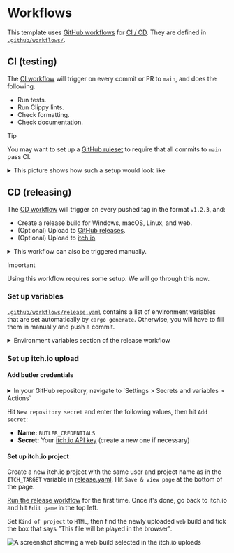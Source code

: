 # Workflows

This template uses [GitHub workflows](https://docs.github.com/en/actions/using-workflows) for [CI / CD](https://www.redhat.com/en/topics/devops/what-is-ci-cd).
They are defined in [`.github/workflows/`](../.github/workflows).

## CI (testing)

The [CI workflow](.github/workflows/ci.yaml) will trigger on every commit or PR to `main`, and does the following.

- Run tests.
- Run Clippy lints.
- Check formatting.
- Check documentation.

> [!Tip]
> You may want to set up a [GitHub ruleset](https://docs.github.com/en/repositories/configuring-branches-and-merges-in-your-repository/managing-rulesets/about-rulesets) to require that all commits to `main` pass CI.
> <details>
>   <summary>This picture shows how such a setup would look like</summary>
>   <img src="img/workflow-ruleset.png" alt="A screenshot showing a GitHub ruleset with status checks enabled" width="100%">
> </details>

## CD (releasing)

The [CD workflow](../.github/workflows/release.yaml) will trigger on every pushed tag in the format `v1.2.3`, and:

- Create a release build for Windows, macOS, Linux, and web.
- (Optional) Upload to [GitHub releases](https://docs.github.com/en/repositories/releasing-projects-on-github).
- (Optional) Upload to [itch.io](https://itch.io).

<details>
  <summary>This workflow can also be triggered manually.</summary>

  In your GitHub repository, navigate to `Actions > Release > Run workflow`:

  ![A screenshot showing a manually triggered workflow on GitHub Actions](./img/workflow-dispatch-release.png)

  Enter a version number in the format `v1.2.3`, then hit the green `Run workflow` button.
</details>

> [!Important]
> Using this workflow requires some setup. We will go through this now.

### Set up variables

[`.github/workflows/release.yaml`](../.github/workflows/release.yaml) contains a list of environment variables that are set automatically by `cargo generate`.
Otherwise, you will have to fill them in manually and push a commit.

<details>
  <summary>Environment variables section of the release workflow</summary>

  ```yaml
  env:
    # The base filename of the binary produced by `cargo build`.
    BINARY: bevy_template
    # The name to use for the packaged application produced by this workflow.
    PACKAGE_NAME: bevy-template
    # The itch.io page to upload to, in the format: `user-name/project-name`.
    # Comment this out to disable.
    ITCH_TARGET: the-bevy-flock/bevy-template
    # The organization or author that owns the rights to the game.
    OWNER: the-bevy-flock
    # The path to the assets directory.
    ASSETS_DIR: assets
    # Whether packages produced by this workflow should be uploaded to the Github release.
    UPLOAD_PACKAGES_TO_GITHUB_RELEASE: true
    # Before enabling LFS, please take a look at GitHub's documentation for costs and quota limits:
    # https://docs.github.com/en/repositories/working-with-files/managing-large-files/about-storage-and-bandwidth-usage
    USE_GIT_LFS: false
  ```
</details>

### Set up itch.io upload

#### Add butler credentials

<details>
  <summary>In your GitHub repository, navigate to `Settings > Secrets and variables > Actions`</summary>

  ![A screenshot showing where to add secrets in the GitHub Actions settings](./img/workflow-secrets.png)
</details>

Hit `New repository secret` and enter the following values, then hit `Add secret`:

- **Name:** `BUTLER_CREDENTIALS`
- **Secret:** Your [itch.io API key](https://itch.io/user/settings/api-keys) (create a new one if necessary)

#### Set up itch.io project

Create a new itch.io project with the same user and project name as in the `ITCH_TARGET` variable in [release.yaml](../.github/workflows/release.yaml).
Hit `Save & view page` at the bottom of the page.

[Run the release workflow](#cd-releasing) for the first time. Once it's done, go back to itch.io and hit `Edit game` in the top left.

Set `Kind of project` to `HTML`, then find the newly uploaded `web` build and tick the box that says "This file will be played in the browser".

![A screenshot showing a web build selected in the itch.io uploads](img/workflow-itch-release.png)

